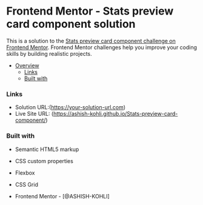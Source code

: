 # Frontend Mentor - Stats preview card component solution

This is a solution to the [Stats preview card component challenge on Frontend Mentor](https://www.frontendmentor.io/challenges/stats-preview-card-component-8JqbgoU62). Frontend Mentor challenges help you improve your coding skills by building realistic projects. 



- [Overview](#overview)
  - [Links](#links)
  - [Built with](#built-with)
  
### Links

- Solution URL:(https://your-solution-url.com)
- Live Site URL: (https://ashish-kohli.github.io/Stats-preview-card-component/)


### Built with

- Semantic HTML5 markup
- CSS custom properties
- Flexbox
- CSS Grid



- Frontend Mentor - [@ASHISH-KOHLI]

